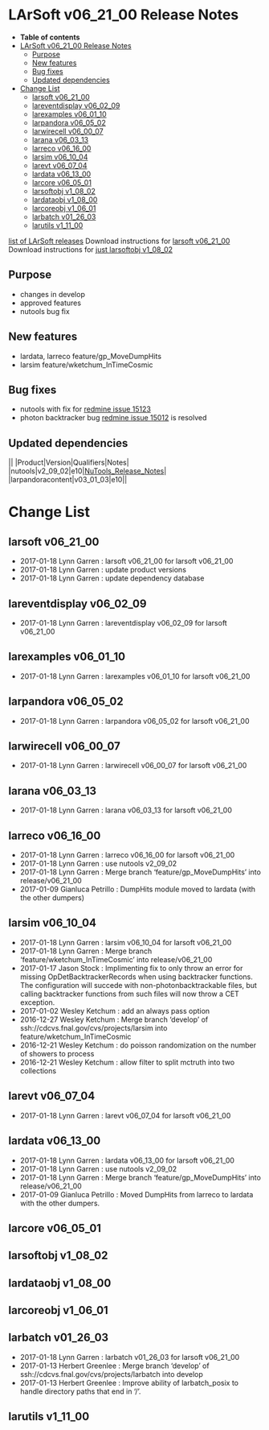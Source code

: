 LArSoft v06_21_00 Release Notes
======================================================================

-   **Table of contents**
-   [LArSoft v06_21_00 Release Notes](#LArSoft-v06_21_00-Release-Notes)
    -   [Purpose](#Purpose)
    -   [New features](#New-features)
    -   [Bug fixes](#Bug-fixes)
    -   [Updated dependencies](#Updated-dependencies)
-   [Change List](#Change-List)
    -   [larsoft v06_21_00](#larsoft-v06_21_00)
    -   [lareventdisplay v06_02_09](#lareventdisplay-v06_02_09)
    -   [larexamples v06_01_10](#larexamples-v06_01_10)
    -   [larpandora v06_05_02](#larpandora-v06_05_02)
    -   [larwirecell v06_00_07](#larwirecell-v06_00_07)
    -   [larana v06_03_13](#larana-v06_03_13)
    -   [larreco v06_16_00](#larreco-v06_16_00)
    -   [larsim v06_10_04](#larsim-v06_10_04)
    -   [larevt v06_07_04](#larevt-v06_07_04)
    -   [lardata v06_13_00](#lardata-v06_13_00)
    -   [larcore v06_05_01](#larcore-v06_05_01)
    -   [larsoftobj v1_08_02](#larsoftobj-v1_08_02)
    -   [lardataobj v1_08_00](#lardataobj-v1_08_00)
    -   [larcoreobj v1_06_01](#larcoreobj-v1_06_01)
    -   [larbatch v01_26_03](#larbatch-v01_26_03)
    -   [larutils v1_11_00](#larutils-v1_11_00)

[list of LArSoft releases](LArSoft_release_list)
Download instructions for [larsoft v06_21_00](http://scisoft.fnal.gov/scisoft/bundles/larsoft/v06_21_00/larsoft-v06_21_00.html)
Download instructions for [just larsoftobj v1_08_02](http://scisoft.fnal.gov/scisoft/bundles/larsoftobj/v1_08_02/larsoftobj-v1_08_02.html)

Purpose
--------------------

-   changes in develop
-   approved features
-   nutools bug fix

New features
------------------------------

-   lardata, larreco feature/gp_MoveDumpHits
-   larsim feature/wketchum_InTimeCosmic

Bug fixes
------------------------

-   nutools with fix for [redmine issue 15123](https://cdcvs.fnal.gov/redmine/issues/15123)
-   photon backtracker bug [redmine issue 15012](https://cdcvs.fnal.gov/redmine/issues/15012) is resolved

Updated dependencies
----------------------------------------------

||
|Product|Version|Qualifiers|Notes|
|nutools|v2_09_02|e10|[NuTools_Release_Notes](/redmine/projects/nutools/wiki/NuTools_Release_Notes#nutools-v2_09_02)|
|larpandoracontent|v03_01_03|e10||

Change List
============================

larsoft v06_21_00
------------------------------------------

-   2017-01-18 Lynn Garren : larsoft v06_21_00 for larsoft v06_21_00
-   2017-01-18 Lynn Garren : update product versions
-   2017-01-18 Lynn Garren : update dependency database

lareventdisplay v06_02_09
----------------------------------------------------------

-   2017-01-18 Lynn Garren : lareventdisplay v06_02_09 for larsoft v06_21_00

larexamples v06_01_10
--------------------------------------------------

-   2017-01-18 Lynn Garren : larexamples v06_01_10 for larsoft v06_21_00

larpandora v06_05_02
------------------------------------------------

-   2017-01-18 Lynn Garren : larpandora v06_05_02 for larsoft v06_21_00

larwirecell v06_00_07
--------------------------------------------------

-   2017-01-18 Lynn Garren : larwirecell v06_00_07 for larsoft v06_21_00

larana v06_03_13
----------------------------------------

-   2017-01-18 Lynn Garren : larana v06_03_13 for larsoft v06_21_00

larreco v06_16_00
------------------------------------------

-   2017-01-18 Lynn Garren : larreco v06_16_00 for larsoft v06_21_00
-   2017-01-18 Lynn Garren : use nutools v2_09_02
-   2017-01-18 Lynn Garren : Merge branch ‘feature/gp_MoveDumpHits’ into release/v06_21_00
-   2017-01-09 Gianluca Petrillo : DumpHits module moved to lardata (with the other dumpers)

larsim v06_10_04
----------------------------------------

-   2017-01-18 Lynn Garren : larsim v06_10_04 for larsoft v06_21_00
-   2017-01-18 Lynn Garren : Merge branch ‘feature/wketchum_InTimeCosmic’ into release/v06_21_00
-   2017-01-17 Jason Stock : Implimenting fix to only throw an error for missing OpDetBacktrackerRecords when using backtracker functions. The configuration will succede with non-photonbacktrackable files, but calling backtracker functions from such files will now throw a CET exception.
-   2017-01-02 Wesley Ketchum : add an always pass option
-   2016-12-27 Wesley Ketchum : Merge branch ‘develop’ of ssh://cdcvs.fnal.gov/cvs/projects/larsim into feature/wketchum_InTimeCosmic
-   2016-12-21 Wesley Ketchum : do poisson randomization on the number of showers to process
-   2016-12-21 Wesley Ketchum : allow filter to split mctruth into two collections

larevt v06_07_04
----------------------------------------

-   2017-01-18 Lynn Garren : larevt v06_07_04 for larsoft v06_21_00

lardata v06_13_00
------------------------------------------

-   2017-01-18 Lynn Garren : lardata v06_13_00 for larsoft v06_21_00
-   2017-01-18 Lynn Garren : use nutools v2_09_02
-   2017-01-18 Lynn Garren : Merge branch ‘feature/gp_MoveDumpHits’ into release/v06_21_00
-   2017-01-09 Gianluca Petrillo : Moved DumpHits from larreco to lardata with the other dumpers.

larcore v06_05_01
------------------------------------------

larsoftobj v1_08_02
----------------------------------------------

lardataobj v1_08_00
----------------------------------------------

larcoreobj v1_06_01
----------------------------------------------

larbatch v01_26_03
--------------------------------------------

-   2017-01-18 Lynn Garren : larbatch v01_26_03 for larsoft v06_21_00
-   2017-01-13 Herbert Greenlee : Merge branch ‘develop’ of ssh://cdcvs.fnal.gov/cvs/projects/larbatch into develop
-   2017-01-13 Herbert Greenlee : Improve ability of larbatch_posix to handle directory paths that end in ‘/’.

larutils v1_11_00
------------------------------------------
